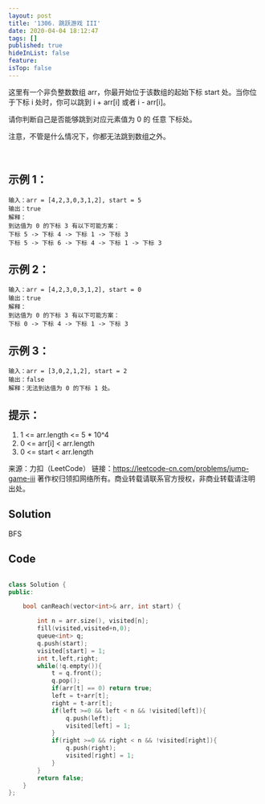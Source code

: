 ```yaml
---
layout: post
title: '1306. 跳跃游戏 III'
date: 2020-04-04 18:12:47
tags: []
published: true
hideInList: false
feature: 
isTop: false
---
```

这里有一个非负整数数组 arr，你最开始位于该数组的起始下标 start 处。当你位于下标 i 处时，你可以跳到 i + arr[i] 或者 i - arr[i]。

请你判断自己是否能够跳到对应元素值为 0 的 任意 下标处。

注意，不管是什么情况下，你都无法跳到数组之外。

 

## 示例 1：
```
输入：arr = [4,2,3,0,3,1,2], start = 5
输出：true
解释：
到达值为 0 的下标 3 有以下可能方案： 
下标 5 -> 下标 4 -> 下标 1 -> 下标 3 
下标 5 -> 下标 6 -> 下标 4 -> 下标 1 -> 下标 3 
```
## 示例 2：
```
输入：arr = [4,2,3,0,3,1,2], start = 0
输出：true 
解释：
到达值为 0 的下标 3 有以下可能方案： 
下标 0 -> 下标 4 -> 下标 1 -> 下标 3
```
## 示例 3：
```
输入：arr = [3,0,2,1,2], start = 2
输出：false
解释：无法到达值为 0 的下标 1 处。 
```

## 提示：

1. 1 <= arr.length <= 5 * 10^4
2. 0 <= arr[i] < arr.length
3. 0 <= start < arr.length

来源：力扣（LeetCode）
链接：https://leetcode-cn.com/problems/jump-game-iii
著作权归领扣网络所有。商业转载请联系官方授权，非商业转载请注明出处。

## Solution

BFS

## Code

```c++

class Solution {
public:

    bool canReach(vector<int>& arr, int start) {

        int n = arr.size(), visited[n];
        fill(visited,visited+n,0);
        queue<int> q;
        q.push(start);
        visited[start] = 1;
        int t,left,right;
        while(!q.empty()){
            t = q.front();
            q.pop();
            if(arr[t] == 0) return true;
            left = t+arr[t];
            right = t-arr[t];
            if(left >=0 && left < n && !visited[left]){
                q.push(left);
                visited[left] = 1;
            }
            if(right >=0 && right < n && !visited[right]){
                q.push(right);
                visited[right] = 1;
            }
        }
        return false;
    }
};
```
